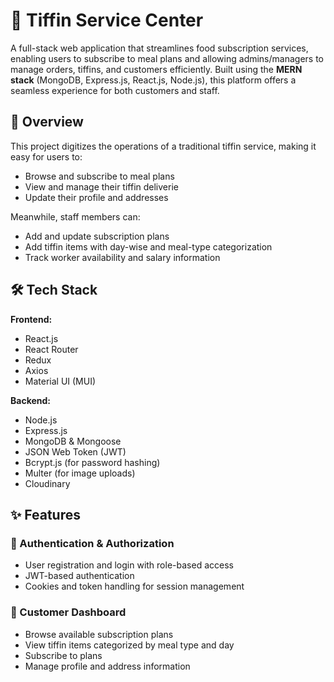 # 🍱 Tiffin Service Center

A full-stack web application that streamlines food subscription services, enabling users to subscribe to meal plans and allowing admins/managers to manage orders, tiffins, and customers efficiently. Built using the **MERN stack** (MongoDB, Express.js, React.js, Node.js), this platform offers a seamless experience for both customers and staff.

## 🧠 Overview

This project digitizes the operations of a traditional tiffin service, making it easy for users to:

- Browse and subscribe to meal plans
- View and manage their tiffin deliverie
- Update their profile and addresses


Meanwhile, staff members can:
- Add and update subscription plans
- Add tiffin items with day-wise and meal-type categorization
- Track worker availability and salary information



## 🛠️ Tech Stack

**Frontend:**  
- React.js  
- React Router  
- Redux  
- Axios  
- Material UI (MUI)  

**Backend:**  
- Node.js  
- Express.js  
- MongoDB & Mongoose  
- JSON Web Token (JWT)  
- Bcrypt.js (for password hashing)  
- Multer (for image uploads)
- Cloudinary



## ✨ Features

### 🔐 Authentication & Authorization
- User registration and login with role-based access
- JWT-based authentication
- Cookies and token handling for session management

### 👤 Customer Dashboard
- Browse available subscription plans
- View tiffin items categorized by meal type and day
- Subscribe to plans
- Manage profile and address information
